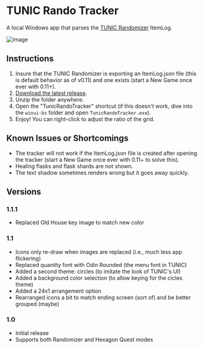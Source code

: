 # TUNIC Rando Tracker

A local Windows app that parses the [TUNIC Randomizer](https://rando.tunic.run) ItemLog.

![image](https://github.com/radicoon/tunic-rando-tracker/assets/131428651/7a9445c1-812b-42cc-85f5-f27958eae27d)

## Instructions

1. Insure that the TUNIC Randomizer is exporting an ItemLog.json file (this is default behavior as of v0.11) and one exists (start a New Game once ever with 0.11+).
1. [Download the latest release](https://github.com/radicoon/tunic-rando-tracker/releases/latest).
1. Unzip the folder anywhere.
1. Open the "TunicRandoTracker" shortcut (if this doesn't work, dive into the `winui-bs` folder and open `TunicRandoTracker.exe`).
1. Enjoy! You can right-click to adjust the ratio of the grid.

## Known Issues or Shortcomings

* The tracker will not work if the ItemLog.json file is created after opening the tracker (start a New Game once ever with 0.11+ to solve this).
* Healing flasks and flask shards are not shown.
* The text shadow sometimes renders wrong but it goes away quickly.

## Versions

### 1.1.1

- Replaced Old House key image to match new color

### 1.1

- Icons only re-draw when images are replaced (i.e., much less app flickering)
- Replaced quantity font with Odin Rounded (the menu font in TUNIC)
- Added a second theme: circles (to imitate the look of TUNIC's UI)
- Added a background color selection (to allow keying for the cicles theme)
- Added a 24x1 arrangement option
- Rearranged icons a bit to match ending screen (sort of) and be better grouped (maybe)

### 1.0

- Initial release
- Supports both Randomizer and Hexagon Quest modes